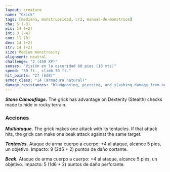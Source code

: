 ```yaml
---
layout: creature
name: "Grick"
tags: [mediana, monstruosidad, cr2, manual-de-monstruos]
cha: 5 (-3)
wis: 14 (+2)
int: 3 (-4)
con: 11 (0)
dex: 14 (+2)
str: 14 (+2)
size: Medium monstrosity
alignment: neutral
challenge: "2 (450 XP)"
senses: "Visión en la oscuridad 60 pies (18 mts)"
speed: "30 ft., climb 30 ft."
hit_points: "27 (6d8)"
armor_class: "14 (armadura natural)"
damage_resistances: "bludgeoning, piercing, and slashing damage from nonmagical weapons"
---
```


***Stone Camouflage.*** The grick has advantage on Dexterity (Stealth) checks made to hide in rocky terrain.

### Acciones

***Multiataque.*** The grick makes one attack with its tentacles. If that attack hits, the grick can make one beak attack against the same target.

***Tentacles.*** Ataque de arma cuerpo a cuerpo: +4 al ataque, alcance 5 pies, un objetivo. Impacto: 9 (2d6 + 2) puntos de daño cortante.

***Beak.*** Ataque de arma cuerpo a cuerpo: +4 al ataque, alcance 5 pies, un objetivo. Impacto: 5 (1d6 + 2) puntos de daño perforante.